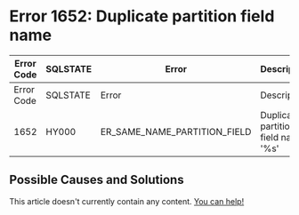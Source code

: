 
# Error 1652: Duplicate partition field name


| Error Code | SQLSTATE | Error | Description |
| --- | --- | --- | --- |
| Error Code | SQLSTATE | Error | Description |
| 1652 | HY000 | ER_SAME_NAME_PARTITION_FIELD | Duplicate partition field name '%s' |




## Possible Causes and Solutions


This article doesn't currently contain any content. [You can help!](/kb/en/writing-and-editing-knowledge-base-articles/)

